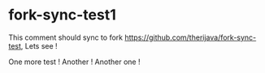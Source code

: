 # fork-sync-test1

This comment should sync to fork https://github.com/therijava/fork-sync-test, Lets see !

One more test !
Another !
Another one !
